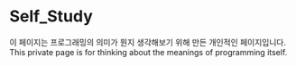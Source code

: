 # Self_Study
 이 페이지는 프로그래밍의 의미가 뭔지 생각해보기 위해 만든 개인적인 페이지입니다.
 This private page is for thinking about the meanings of programming itself.